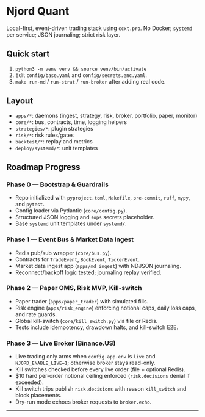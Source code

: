 # Njord Quant

Local-first, event-driven trading stack using `ccxt.pro`.
No Docker; `systemd` per service; JSON journaling; strict risk layer.

## Quick start
1) `python3 -m venv venv && source venv/bin/activate`
2) Edit `config/base.yaml` and `config/secrets.enc.yaml`.
3) `make run-md` / `run-strat` / `run-broker` after adding real code.

## Layout
- `apps/*`: daemons (ingest, strategy, risk, broker, portfolio, paper, monitor)
- `core/*`: bus, contracts, time, logging helpers
- `strategies/*`: plugin strategies
- `risk/*`: risk rules/gates
- `backtest/*`: replay and metrics
- `deploy/systemd/*`: unit templates

## Roadmap Progress

### Phase 0 — Bootstrap & Guardrails
- Repo initialized with `pyproject.toml`, `Makefile`, `pre-commit`, `ruff`, `mypy`, and `pytest`.
- Config loader via Pydantic (`core/config.py`).
- Structured JSON logging and `sops` secrets placeholder.
- Base `systemd` unit templates under `systemd/`.

### Phase 1 — Event Bus & Market Data Ingest
- Redis pub/sub wrapper (`core/bus.py`).
- Contracts for `TradeEvent`, `BookEvent`, `TickerEvent`.
- Market data ingest app (`apps/md_ingest`) with NDJSON journaling.
- Reconnect/backoff logic tested; journaling replay verified.

### Phase 2 — Paper OMS, Risk MVP, Kill-switch
- Paper trader (`apps/paper_trader`) with simulated fills.
- Risk engine (`apps/risk_engine`) enforcing notional caps, daily loss caps, and rate guards.
- Global kill-switch (`core/kill_switch.py`) via file or Redis.
- Tests include idempotency, drawdown halts, and kill-switch E2E.

### Phase 3 — Live Broker (Binance.US)
- Live trading only arms when `config.app.env` is `live` and `NJORD_ENABLE_LIVE=1`; otherwise broker stays read-only.
- Kill switches checked before every live order (file + optional Redis).
- $10 hard per-order notional ceiling enforced (`risk.decisions` denial if exceeded).
- Kill switch trips publish `risk.decisions` with reason `kill_switch` and block placements.
- Dry-run mode echoes broker requests to `broker.echo`.

---
